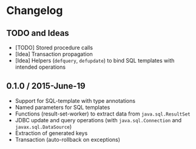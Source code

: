 # Changelog

## TODO and Ideas

* [TODO] Stored procedure calls
* [Idea] Transaction propagation
* [Idea] Helpers (`defquery`, `defupdate`) to bind SQL templates with intended operations


## 0.1.0 / 2015-June-19

* Support for SQL-template with type annotations
* Named parameters for SQL templates
* Functions (result-set-worker) to extract data from `java.sql.ResultSet`
* JDBC update and query operations (with `java.sql.Connection` and `javax.sql.DataSource`)
* Extraction of generated keys
* Transaction (auto-rollback on exceptions)
